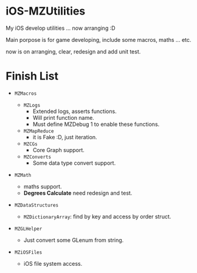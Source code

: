 iOS-MZUtilities
===============

My iOS develop utilities ... now arranging :D

Main porpose is for game developing, include some macros, maths ... etc.

now is on arranging, clear, redesign and add unit test.

# Finish List

- `MZMacros`
  - `MZLogs`
    - Extended logs, asserts functions.
    - Will print function name.
    - Must define MZDebug 1 to enable these functions.
  - `MZMapReduce`
    - it is Fake :D, just iteration.
  - `MZCGs`
    - Core Graph support. 
  - `MZConverts`
    - Some data type convert support.

- `MZMath`
    - maths support.
    - **Degrees Calculate** need redesign and test.
    
- `MZDataStructures`
  - `MZDictionaryArray`: find by key and access by order struct.

- `MZGLHelper`
  - Just convert some GLenum from string.

- `MZiOSFiles`
  - iOS file system access.